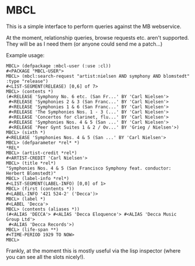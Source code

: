 MBCL
====

This is a simple interface to perform queries against the MB
webservice.

At the moment, relationship queries, browse requests etc. aren't
supported. They will be as I need them (or anyone could send me a
patch...)

Example usage:

    MBCL> (defpackage :mbcl-user (:use :cl))
    #<PACKAGE "MBCL-USER">
    MBCL> (mbcl:search-request "artist:nielsen AND symphony AND blomstedt" :type "release")
    #<LIST-SEGMENT(RELEASE) [0,6] of 7>
    MBCL> (contents *)
    (#<RELEASE 'Symphony No. 6 etc. (San Fr...' BY 'Carl Nielsen'>
     #<RELEASE 'Symphonies 2 & 3 (San Franc...' BY 'Carl Nielsen'>
     #<RELEASE 'Symphonies 1 & 6 (San Franc...' BY 'Carl Nielsen'>
     #<RELEASE 'The Symphonies Nos. 1 - 3 (...' BY 'Carl Nielsen'>
     #<RELEASE 'Concertos for clarinet, flu...' BY 'Carl Nielsen'>
     #<RELEASE 'Symphonies Nos. 4 & 5 (San ...' BY 'Carl Nielsen'>
     #<RELEASE 'Peer Gynt Suites 1 & 2 / Ov...' BY 'Grieg / Nielsen'>)
    MBCL> (sixth *)
    #<RELEASE 'Symphonies Nos. 4 & 5 (San ...' BY 'Carl Nielsen'>
    MBCL> (defparameter *rel* *)
    *REL*
    MBCL> (artist-credit *rel*)
    #<ARTIST-CREDIT 'Carl Nielsen'>
    MBCL> (title *rel*)
    "Symphonies Nos. 4 & 5 (San Francisco Symphony feat. conductor: Herbert Blomstedt)"
    MBCL> (label-info *rel*)
    #<LIST-SEGMENT(LABEL-INFO) [0,0] of 1>
    MBCL> (first (contents *))
    #<LABEL-INFO '421 524-2' ('Decca')>
    MBCL> (label *)
    #<LABEL 'Decca'>
    MBCL> (contents (aliases *))
    (#<ALIAS 'DECCA'> #<ALIAS 'Decca Eloquence'> #<ALIAS 'Decca Music Group Ltd'>
     #<ALIAS 'Decca Records'>)
    MBCL> (life-span **)
    #<TIME-PERIOD 1929 TO NOW>
    MBCL> 

Frankly, at the moment this is mostly useful via the lisp inspector
(where you can see all the slots nicely!).
